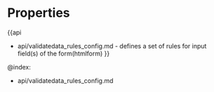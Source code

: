 
Properties
==========

{{api
- api/validatedata_rules_config.md - defines a set of rules for input field(s) of the form(htmlform)
}}

@index:
- api/validatedata_rules_config.md

